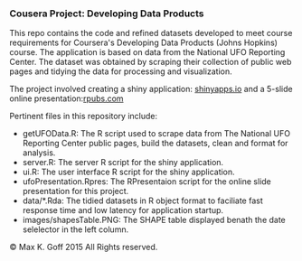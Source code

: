 ### Cousera Project: Developing Data Products

This repo contains the code and refined datasets developed to meet course requirements for Coursera's Developing Data Products (Johns Hopkins) course.  The application is based on data from the National UFO Reporting Center.  The dataset was obtained by scraping their collection of public web pages and tidying the data for processing and visualization.

The project involved creating a shiny application: [shinyapps.io](https://maxgoff.shinyapps.io/DevDataProducts) and a 5-slide online presentation:[rpubs.com](http://rpubs.com/maxgoff/UFO_Explorer)

Pertinent files in this repository include:
* getUFOData.R:  The R script used to scrape data from The National UFO Reporting Center public pages, build the datasets, clean and format for analysis.
* server.R:  The server R script for the shiny application.
* ui.R:  The user interface R script for the shiny application.
* ufoPresentation.Rpres:  The RPresentaion script for the online slide presentation for this project.
* data/*.Rda:  The tidied datasets in R object format to faciliate fast response time and low latency for application startup.
* images/shapesTable.PNG: The SHAPE table displayed benath the date selelector in the left column.

&copy; Max K. Goff 2015 All Rights reserved.

